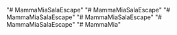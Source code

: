 "# MammaMiaSalaEscape" 
"# MammaMiaSalaEscape" 
"# MammaMiaSalaEscape" 
"# MammaMiaSalaEscape" 
"# MammaMiaSalaEscape" 
"# MammaMia" 
